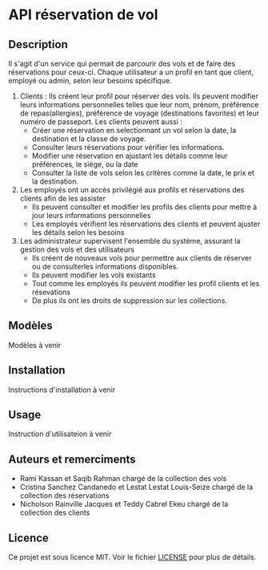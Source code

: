 # API réservation de vol

## Description

Il s'agit d'un service qui permait de parcourir des vols et de faire des réservations pour ceux-ci. Chaque utilisateur a un profil en tant que client, employé ou admin, selon leur besoins spécifique.

1. Clients : Ils créent leur profil pour réserver des vols. Ils peuvent modifier leurs informations personnelles telles que leur nom, prénom, préférence de repas(allergies), préférence de voyage (destinations favorites) et leur numéro de passeport. Les clients peuvent aussi :
   - Créer une réservation en selectionnant un vol selon la date, la destination et la classe de voyage.
   - Consulter leurs réservations pour vérifier les informations.
   - Modifier une réservation en ajustant les détails comme leur préférences, le siège, ou la date
   - Consulter la liste de vols selon les critères comme la date, le prix et la destination.
2. Les employés ont un accès privilégié aux profils et réservations des clients afin de les assister
   - Ils peuvent consulter et modifier les profils des clients pour mettre à jour leurs informations personnelles
   - Les employés vérifient les réservations des clients et peuvent ajuster les détails selon les besoins
3. Les administrateur supervisent l'ensemble du système, assurant la gestion des vols et des utilisateurs
   - Ils créent de nouveaux vols pour permettre aux clients de réserver ou de consulterles informations disponibles.
   - Ils peuvent modifier les vols existants
   - Tout comme les employés ils peuvent modifier les profil clients et les résevations
   - De plus ils ont les droits de suppression sur les collections.

## Modèles

Modèles à venir

## Installation

Instructions d'installation à venir

## Usage

Instruction d'utilisateion à venir

## Auteurs et remerciments

- Rami Kassan et Saqib Rahman chargé de la collection des vols
- Cristina Sanchez Candanedo et Lestat Lestat Louis-Seize chargé de la collection des réservations
- Nicholson Rainville Jacques et Teddy Cabrel Ekeu chargé de la collection des clients

## Licence

Ce projet est sous licence MIT. Voir le fichier [LICENSE](./LICENSE) pour plus de détails.

